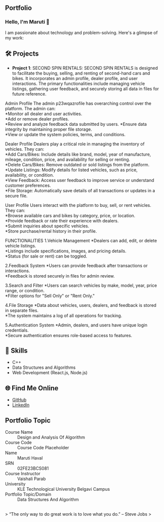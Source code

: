 ## Portfolio

### Hello, I'm Maruti 👋

I am passionate about technology and problem-solving. Here's a glimpse of my work:

## 🛠️ Projects
- **Project 1**: SECOND SPIN RENTALS:
SECOND SPIN RENTALS is designed to facilitate the buying, selling, and renting of second-hand cars and bikes. It incorporates an admin profile, dealer profile, and user interactions. The primary functionalities include managing vehicle listings, gathering user feedback, and securely storing all data in files for future reference.  

Admin Profile The admin p23wqazrofile has overarching control over the platform. The admin can:  
*Monitor all dealer and user activities.  
*Add or remove dealer profiles.  
*Review and analyze feedback data submitted by users. 
*Ensure data integrity by maintaining proper file storage.  
*View or update the system policies, terms, and conditions.  

Dealer Profile Dealers play a critical role in managing the inventory of vehicles. They can:  
*Add Cars/Bikes: Include details like brand, model, year of manufacture, mileage, condition, price, and availability for selling or renting.  
*Delete Cars/Bikes: Remove outdated or sold listings from the platform.  
*Update Listings: Modify details for listed vehicles, such as price, availability, or condition.  
*View Feedback: Access user feedback to improve service or understand customer preferences.  
*File Storage: Automatically save details of all transactions or updates in a secure file.  

User Profile Users interact with the platform to buy, sell, or rent vehicles. They can:  
*Browse available cars and bikes by category, price, or location.   
*Provide feedback or rate their experience with dealers.  
*Submit inquiries about specific vehicles.  
*Store purchase/rental history in their profile.  

FUNCTIONALITIES 1.Vehicle Management *Dealers can add, edit, or delete vehicle listings.  
*Listings include specifications, images, and pricing details.  
*Status (for sale or rent) can be toggled.  

2.Feedback System *Users can provide feedback after transactions or interactions.  
*Feedback is stored securely in files for admin review.  

3.Search and Filter *Users can search vehicles by make, model, year, price range, or condition.  
*Filter options for "Sell Only" or "Rent Only."  

4.File Storage *Data about vehicles, users, dealers, and feedback is stored in separate files.  
*The system maintains a log of all operations for tracking.  

5.Authentication System *Admin, dealers, and users have unique login credentials.  
*Secure authentication ensures role-based access to features.  

## 🚀 Skills
- C++
- Data Structures and Algorithms
- Web Development (React.js, Node.js)

## 🌐 Find Me Online
- [GitHub](https://github.com/your-github-username)
- [LinkedIn](https://linkedin.com/in/your-linkedin-profile)

## Portfolio Topic

<dl>
<dt>Course Name</dt>
<dd>Design and Analysis Of Algorithm</dd>
<dt>Course Code</dt>
<dd>Course Code Placeholder</dd>
<dt>Name</dt>
<dd>Maruti Haval</dd>
<dt>SRN</dt>
<dd>02FE23BCS081</dd>
<dt>Course Instructor</dt>
<dd>Vaishali Parab</dd>
<dt>University</dt>
<dd>KLE Technological University Belgavi Campus</dd>
<dt>Portfolio Topic/Domain</dt>
<dd>Data Structures And Algorithm</dd>
</dl>

<br> 
> “The only way to do great work is to love what you do.” – Steve Jobs
>
